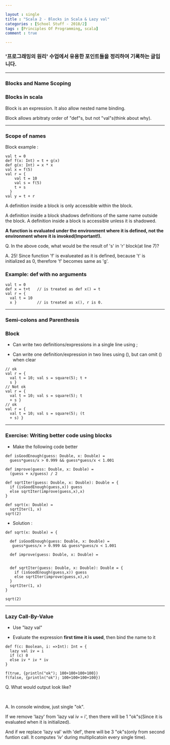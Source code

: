 ```yaml
---

layout : single
title : "Scala 2 - Blocks in Scala & Lazy val"
categories : [School Stuff - 2018/2]
tags : [Principles Of Programming, scala]
comment : true

---
```


### '프로그래밍의 원리' 수업에서 유용한 포인트들을 정리하여 기록하는 글입니다.

---

### Blocks and Name Scoping


### Blocks in scala

Block is an expression. It also allow nested name binding. 

Block allows arbitraty order of "def"s, but not "val"s(think about why). 

---

### Scope of names

Block example :

~~~
val t = 0
def f(x: Int) = t + g(x)
def g(x: Int) = x * x
val x = f(5)
val r = {
    val t = 10
    val s = f(5)
    t + s
  }
val y = t + r
~~~

A definition inside a block is only accessible within the block.

A definition inside a block shadows definitions of the same name
outside the block.
A definition inside a block is accessible unless it is shadowed.

**A function is evaluated under the environment where it is defined, not the environment where it is invoked(Important!).**

Q. In the above code, what would be the result of 's' in 'r' block(at line 7)?

A. 25! Since function 'f' is evalueated as it is defined, because 't' is initialized as 0, therefore 'f' becomes same as 'g'.


### Example: def with no arguments

~~~
val t = 0
def x = t+t   // is treated as def x() = t
val r = {
  val t = 10
  x }         // is treated as x(), r is 0.
~~~

---

### Semi-colons and Parenthesis


### Block

- Can write two definitions/expressions in a single line using ;

- Can write one definition/expression in two lines using (), but can omit () when clear

~~~
// ok
val r = {
  val t = 10; val s = square(5); t +
  s }
// Not ok
val r = {
  val t = 10; val s = square(5); t
  + s }
// ok
val r = {
  val t = 10; val s = square(5); (t
  + s) }
~~~

---

### Exercise: Writing better code using blocks

- Make the following code better

~~~
def isGoodEnough(guess: Double, x: Double) =
  guess*guess/x > 0.999 && guess*guess/x < 1.001

def improve(guess: Double, x: Double) =
  (guess + x/guess) / 2

def sqrtIter(guess: Double, x: Double): Double = {
  if (isGoodEnough(guess,x)) guess
  else sqrtIter(improve(guess,x),x)
}

def sqrt(x: Double) =
  sqrtIter(1, x)
sqrt(2)
~~~

- Solution : 

~~~
def sqrt(x: Double) = {

  def isGoodEnough(guess: Double, x: Double) =
   guess*guess/x > 0.999 && guess*guess/x < 1.001

  def improve(guess: Double, x: Double) =
  

  def sqrtIter(guess: Double, x: Double): Double = {
    if (isGoodEnough(guess,x)) guess
    else sqrtIter(improve(guess,x),x)
  }
  sqrtIter(1, x)
}

sqrt(2)
~~~

---

### Lazy Call-By-Value

- Use "lazy val"

- Evaluate the expression **first time it is used**, then bind the name to it

~~~
def f(c: Boolean, i: =>Int): Int = {
  lazy val iv = i
  if (c) 0
  else iv * iv * iv
}

f(true, {println("ok"); 100+100+100+100})
f(false, {println("ok"); 100+100+100+100})
~~~

Q. What would output look like?

<br/>

A. In console window, just single "ok".

If we remove 'lazy' from 'lazy val iv = i', then there will be 1 "ok"s(Since it is evaluated when it is initialized).

And if we replace 'lazy val' with 'def', there will be 3 "ok"s(only from second funtion call. It computes 'iv' during multiplicatoin every single time).
